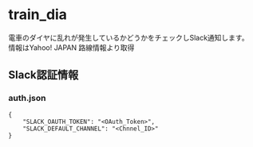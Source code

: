 # train_dia
電車のダイヤに乱れが発生しているかどうかをチェックしSlack通知します。<br>
情報はYahoo! JAPAN 路線情報より取得<br>

## Slack認証情報
### auth.json

```
{
    "SLACK_OAUTH_TOKEN": "<OAuth_Token>",
    "SLACK_DEFAULT_CHANNEL": "<Chnnel_ID>"
}
```